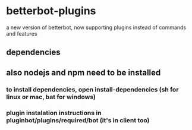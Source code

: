 # betterbot-plugins
a new version of betterbot, now supporting plugins instead of commands and features
## dependencies
## also nodejs and npm need to be installed
### to install dependencies, open install-dependencies (sh for linux or mac, bat for windows)
### plugin instalation instructions in pluginbot/plugins/required/bot (it's in client too)
